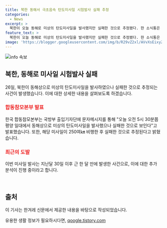 ```yaml
---
title: 북한 동해서 극초음속 탄도미사일 시험발사 실패 추정
categories:
  - News
excerpt: >
  북한이 오늘 동해로 미상의 탄도미사일을 발사했지만 실패한 것으로 추정됐다. 한 소식통은 미사일은 250여㎞ 비행했으며 극초음속 미사일 시험발사를 시도했다가 실패라고 설명했다. 이는 지난달 이후 근 한 달 만에 발사된 것으로, 이전에는 대남 오물 풍선을 살포하는 등의 도발을 이어갔다. 한편, 북한의 오물 풍선 살포는 첫 살포 이후 6번째이며, 경기 북부와 서울 등 남측 지역에 떨어졌다. (사진=독자 제공)
feature_text: >
  북한이 오늘 동해로 미상의 탄도미사일을 발사했지만 실패한 것으로 추정됐다. 한 소식통은 미사일은 250여㎞ 비행했으며 극초음속 미사일 시험발사를 시도했다가 실패라고 설명했다. 이는 지난달 이후 근 한 달 만에 발사된 것으로, 이전에는 대남 오물 풍선을 살포하는 등의 도발을 이어갔다. 한편, 북한의 오물 풍선 살포는 첫 살포 이후 6번째이며, 경기 북부와 서울 등 남측 지역에 떨어졌다. (사진=독자 제공)
image: 'https://blogger.googleusercontent.com/img/b/R29vZ2xl/AVvXsEixyZcFfHzMRdzZMjFBmAUKJYCLCGyLL1o632UiGVXcaFdKo_bkvkuCioo0uUKlGfBVcT3P84aROyZIXSBEx3Aw5nCQ3pTgDom1WDC4m8eifvWiAmWEEVb4x6G_l8C0QH225ldMjyaFvpxGEBGNO37VmDTDMHGhJPq73UglMfDca1-0aw/s1600/blogspot.png'
---
```


<p><img src="https://blogger.googleusercontent.com/img/b/R29vZ2xl/AVvXsEixyZcFfHzMRdzZMjFBmAUKJYCLCGyLL1o632UiGVXcaFdKo_bkvkuCioo0uUKlGfBVcT3P84aROyZIXSBEx3Aw5nCQ3pTgDom1WDC4m8eifvWiAmWEEVb4x6G_l8C0QH225ldMjyaFvpxGEBGNO37VmDTDMHGhJPq73UglMfDca1-0aw/s1600/blogspot.png" alt="info 속보" /></p>

<h2 data-ke-size="size26">북한, 동해로 미사일 시험발사 실패</h2>

<p data-ke-size="size16">26일, 북한이 동해상으로 미상의 탄도미사일을 발사하였으나 실패한 것으로 추정되는 사건이 발생했습니다. 이에 대한 상세한 내용을 살펴보도록 하겠습니다.</p>

<h3><b><span style="color: #ee2323;">합동참모본부 발표</span></b></h3>

<p data-ke-size="size16">한국 합동참모본부는 국방부 출입기자단에 문자메시지를 통해 "오늘 오전 5시 30분쯤 평양 일대에서 동해상으로 미상의 탄도미사일을 발사했으나 실패한 것으로 보인다"고 발표했습니다. 또한, 해당 미사일이 250여㎞ 비행한 후 실패한 것으로 추정된다고 밝혔습니다.</p>

<h3><b><span style="color: #ee2323;">최근의 도발</span></b></h3>

<p data-ke-size="size16">이번 미사일 발사는 지난달 30일 이후 근 한 달 만에 발생한 사건으로, 이에 대한 추가 분석이 진행 중이라고 합니다.</p>

<p data-ke-size="size16">&nbsp;</p>

<h2 data-ke-size="size26">출처</h2>

<p data-ke-size="size16">이 기사는 한겨레 신문에서 제공한 내용을 바탕으로 작성되었습니다.</p>
유용한 생활 정보가 필요하시다면, <a href="https://qoogle.tistory.com" rel="dofollow">qoogle.tistory.com</a>


